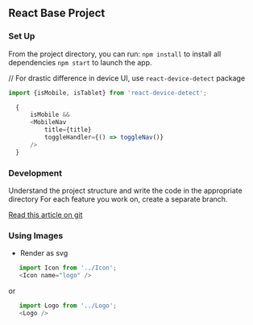 ## React Base Project

### Set Up

From the project directory, you can run:
`npm install` to install all dependencies
`npm start` to launch the app.


// For drastic difference in device UI, use `react-device-detect` package

```js
import {isMobile, isTablet} from 'react-device-detect';

  {
      isMobile &&
      <MobileNav
          title={title}
          toggleHandler={() => toggleNav()}
      />
  }
```

### Development
Understand the project structure and write the code in the appropriate directory
For each feature you work on, create a separate branch.

[Read this article on git](https://chiamakaikeanyi.dev/working-with-git/)

### Using Images

- Render as svg

```js
   import Icon from '../Icon';
   <Icon name="logo" />
```
or
```js
   import Logo from '../Logo';
   <Logo />
```
